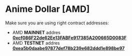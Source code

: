 # Anime Dollar [AMD]

Make sure you are using right contract addresses:
- AMD **MAINNET** addres [**0xcf086F22de62Ee13FABFe917385A200665D0083F**](https://bscscan.com/token/0xcf086F22de62Ee13FABFe917385A200665D0083F)
- AMD **TESTNET** addres [**0xea5b0daabe97877def78b239e682ddd1e898be97**](https://testnet.bscscan.com/token/0xea5b0daabe97877def78b239e682ddd1e898be97)
